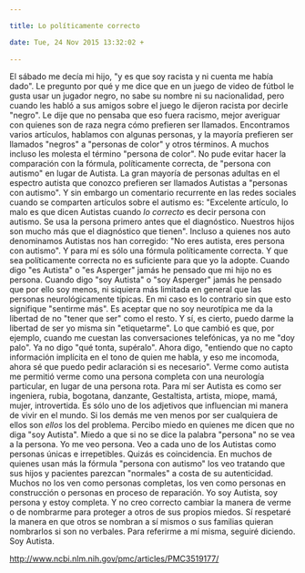 ```yaml
---

title: Lo políticamente correcto

date: Tue, 24 Nov 2015 13:32:02 +
 
---
```

El sábado me decía mi hijo, "y es que soy racista y ni cuenta me había dado". Le pregunto por qué y me dice que en un juego de video de fútbol le gusta usar un jugador negro, no sabe su nombre ni su nacionalidad, pero cuando les habló a sus amigos sobre el juego le dijeron racista por decirle "negro". Le dije que no pensaba que eso fuera racismo, mejor averiguar con quienes son de raza negra cómo prefieren ser llamados.
Encontramos varios artículos, hablamos con algunas personas, y la mayoría prefieren ser llamados "negros" a "personas de color" y otros términos. A muchos incluso les molesta el término "persona de color". 
No pude evitar hacer la comparación con la fórmula, políticamente correcta, de "persona con autismo" en lugar de Autista. La gran mayoría de personas adultas en el espectro autista que conozco prefieren ser llamados Autistas a "personas con autismo". Y sin embargo un comentario recurrente en las redes sociales cuando se comparten artículos sobre el autismo es: "Excelente artículo, lo malo es que dicen Autistas cuando *lo correcto* es decir persona con autismo. Se usa la persona primero antes que el diagnóstico. Nuestros hijos son mucho más que el diagnóstico que tienen". Incluso a quienes nos auto denominamos Autistas nos han corregido: "No eres autista, eres persona con autismo". 
Y para mí es sólo una fórmula políticamente correcta. Y que sea políticamente correcta no es suficiente para que yo la adopte. Cuando digo "es Autista" o "es Asperger" jamás he pensado que mi hijo no es persona. Cuando digo "soy Autista" o "soy Asperger" jamás he pensado que por ello soy menos, ni siquiera más limitada en general que las personas neurológicamente típicas. En mi caso es lo contrario sin que esto signifique "sentirme más". Es aceptar que no soy neurotípica me da la libertad de no "tener que ser" como el resto. Y sí, es cierto, puedo darme la libertad de ser yo misma sin "etiquetarme". Lo que cambió es que, por ejemplo, cuando me cuestan las conversaciones telefónicas, ya no me "doy palo". Ya no digo "qué tonta, supéralo". Ahora digo, "entiendo que no capto información implícita en el tono de quien me habla, y eso me incomoda, ahora sé que puedo pedir aclaración si es necesario". Verme como autista me permitió verme como una persona completa con una neurología particular, en lugar de una persona rota.
Para mí ser Autista es como ser ingeniera, rubia, bogotana, danzante, Gestaltista, artista, miope, mamá, mujer, introvertida. Es sólo uno de los adjetivos que influencian mi manera de vivir en el mundo. Si los demás me ven menos por ser cualquiera de ellos son *ellos* los del problema. 
Percibo miedo en quienes me dicen que no diga "soy Autista". Miedo a que si no se dice la palabra "persona" no se vea a la persona. Yo me veo persona. Veo a cada uno de los Autistas como personas únicas e irrepetibles. Quizás es coincidencia. En muchos de quienes usan más la fórmula "persona con autismo" los veo tratando que sus hijos y pacientes parezcan "normales" a costa de su autenticidad. Muchos no los ven como personas completas, los ven como personas en construcción o personas en proceso de reparación. 
Yo soy Autista, soy persona y estoy completa.
Y no creo correcto cambiar la manera de verme o de nombrarme para proteger a otros de sus propios miedos. Sí respetaré la manera en que otros se nombran a sí mismos o sus familias quieran nombrarlos si son no verbales.
Para referirme a mí misma, seguiré diciendo. Soy Autista. 

http://www.ncbi.nlm.nih.gov/pmc/articles/PMC3519177/


